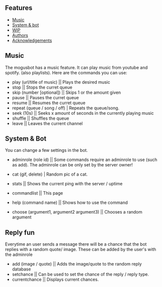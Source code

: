 ## Features

* [Music](#music)
* [System & bot](#System&Bot)
* [WIP](#wip)
* [Authors](#authors)
* [Acknowledgements](#acknowledgements)


## Music
The mogusbot has a music feature. It can play music from youtube and spotify. (also playlists). Here are the commands you can use:

* play (url/title of music) || Plays the desired music
* stop || Stops the curret queue
* skip (number [optional]) || Skips 1 or the amount given
* pause || Pauses the curret queue
* resume || Resumes the curret queue
* repeat (queue / song / off) | Repeats the queue/song.
* seek (10s) || Seeks x amount of seconds in the currently playing music
* shuffle || Shuffles the queue
* leave || Leaves the current channel


## System & Bot
You can change a few settings in the bot.

* adminrole (role id) || Some commands require an adminrole to use (such as add). 
The adminrole can be only set by the server owner!

* cat (gif, delete) | Random pic of a cat.
* stats || Shows the current ping with the server / uptime 
* commandlist || This page
* help (command name) || Shows how to use the command
* choose (argument1, argument2 argument3) || Chooses a random argument

## Reply fun
Everytime an user sends a message there will be a chance that the bot replies with a random quote/ image. These can be added by the user's with the adminrole

* add (image / quote) || Adds the image/quote to the random reply database
* setchance || Can be used to set the chance of the reply / reply type. 
* currentchance || Displays current chances. 
